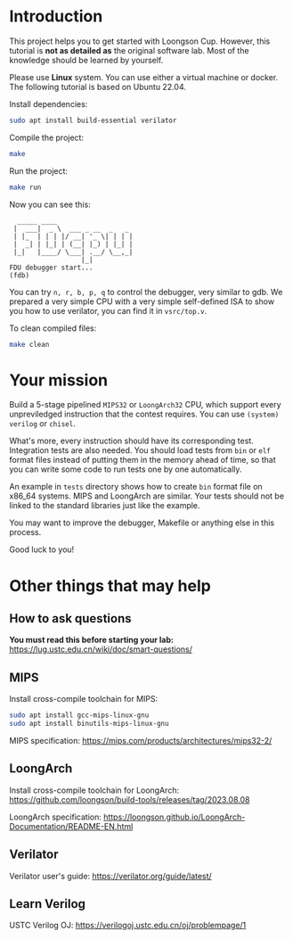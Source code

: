 # Introduction
This project helps you to get started with Loongson Cup. 
However, this tutorial is **not as detailed as** the original software lab.
Most of the knowledge should be learned by yourself.

Please use **Linux** system. You can use either a virtual machine or docker.
The following tutorial is based on Ubuntu 22.04.

Install dependencies:
```bash
sudo apt install build-essential verilator
```

Compile the project:
```bash
make
```

Run the project:
```bash
make run
```
Now you can see this:
```
  _____ ____
 |  ___|  _ \  ___ _ __  _   _
 | |_  | | | |/ __| '_ \| | | |
 |  _| | |_| | (__| |_) | |_| |
 |_|   |____/ \___| .__/ \__,_|
                  |_|
FDU debugger start...
(fdb)
```
You can try `n, r, b, p, q` to control the debugger, very similar to gdb.
We prepared a very simple CPU with a very simple self-defined ISA to show you how to use verilator, you can find it in `vsrc/top.v`.


To clean compiled files:
```bash
make clean
```

# Your mission
Build a 5-stage pipelined `MIPS32` or `LoongArch32` CPU, which support every unpreviledged instruction that the contest requires.
You can use `(system) verilog` or `chisel`.

What's more, every instruction should have its corresponding test. Integration tests are also needed.
You should load tests from `bin` or `elf` format files instead of putting them in the memory ahead of time, so that you can write some code to run tests one by one automatically.

An example in `tests` directory shows how to create `bin` format file on x86_64 systems. MIPS and LoongArch are similar. Your tests should not be linked to the standard libraries just like the example.

You may want to improve the debugger, Makefile or anything else in this process.

Good luck to you!

# Other things that may help
## How to ask questions
**You must read this before starting your lab:** 
https://lug.ustc.edu.cn/wiki/doc/smart-questions/

## MIPS
Install cross-compile toolchain for MIPS:
``` bash
sudo apt install gcc-mips-linux-gnu
sudo apt install binutils-mips-linux-gnu
```
MIPS specification: https://mips.com/products/architectures/mips32-2/

## LoongArch
Install cross-compile toolchain for LoongArch: https://github.com/loongson/build-tools/releases/tag/2023.08.08

LoongArch specification: https://loongson.github.io/LoongArch-Documentation/README-EN.html

## Verilator
Verilator user's guide: https://verilator.org/guide/latest/

## Learn Verilog
USTC Verilog OJ: https://verilogoj.ustc.edu.cn/oj/problempage/1
